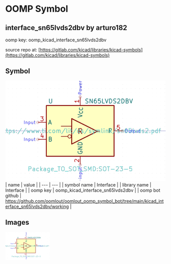 # OOMP Symbol  
## interface_sn65lvds2dbv  by arturo182  
  
oomp key: oomp_kicad_interface_sn65lvds2dbv  
  
source repo at: [https://gitlab.com/kicad/libraries/kicad-symbols](https://gitlab.com/kicad/libraries/kicad-symbols)  
## Symbol  
  
[![working.png](working_600.png)](working.png)  
| name | value | 
| --- | --- | 
| symbol name | Interface | 
| library name | Interface | 
| oomp key | oomp_kicad_interface_sn65lvds2dbv | 
| oomp bot github | https://github.com/oomlout/oomlout_oomp_symbol_bot/tree/main/kicad_interface_sn65lvds2dbv/working | 
## Images  
  
[![working.png](working_140.png)](working.png)  
